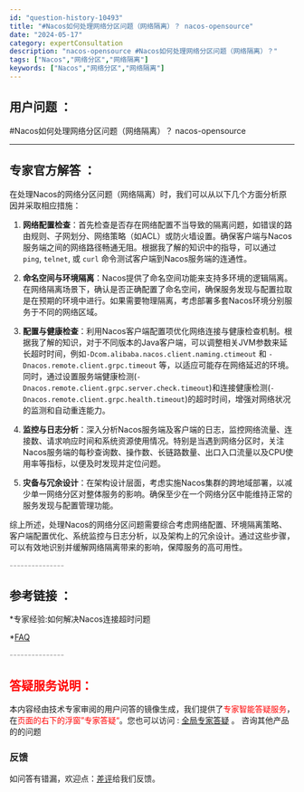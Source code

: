 ```yaml
---
id: "question-history-10493"
title: "#Nacos如何处理网络分区问题（网络隔离）？ nacos-opensource"
date: "2024-05-17"
category: expertConsultation
description: "nacos-opensource #Nacos如何处理网络分区问题（网络隔离）？"
tags: ["Nacos","网络分区","网络隔离"]
keywords: ["Nacos","网络分区","网络隔离"]
---
```


## 用户问题 ： 
 #Nacos如何处理网络分区问题（网络隔离）？ nacos-opensource 

---------------
## 专家官方解答 ：

在处理Nacos的网络分区问题（网络隔离）时，我们可以从以下几个方面分析原因并采取相应措施：

1. **网络配置检查**：首先检查是否存在网络配置不当导致的隔离问题，如错误的路由规则、子网划分、网络策略（如ACL）或防火墙设置。确保客户端与Nacos服务端之间的网络路径畅通无阻。根据我了解的知识中的指导，可以通过`ping`, `telnet`, 或 `curl` 命令测试客户端到Nacos服务端的连通性。

2. **命名空间与环境隔离**：Nacos提供了命名空间功能来支持多环境的逻辑隔离。在网络隔离场景下，确认是否正确配置了命名空间，确保服务发现与配置拉取是在预期的环境中进行。如果需要物理隔离，考虑部署多套Nacos环境分别服务于不同的网络区域。

3. **配置与健康检查**：利用Nacos客户端配置项优化网络连接与健康检查机制。根据我了解的知识，对于不同版本的Java客户端，可以调整相关JVM参数来延长超时时间，例如`-Dcom.alibaba.nacos.client.naming.ctimeout` 和 `-Dnacos.remote.client.grpc.timeout` 等，以适应可能存在网络延迟的环境。同时，通过设置服务端健康检测(`-Dnacos.remote.client.grpc.server.check.timeout`)和连接健康检测(`-Dnacos.remote.client.grpc.health.timeout`)的超时时间，增强对网络状况的监测和自动重连能力。

4. **监控与日志分析**：深入分析Nacos服务端及客户端的日志，监控网络流量、连接数、请求响应时间和系统资源使用情况。特别是当遇到网络分区时，关注Nacos服务端的每秒查询数、操作数、长链路数量、出口入口流量以及CPU使用率等指标，以便及时发现并定位问题。

5. **灾备与冗余设计**：在架构设计层面，考虑实施Nacos集群的跨地域部署，以减少单一网络分区对整体服务的影响。确保至少在一个网络分区中能维持正常的服务发现与配置管理功能。

综上所述，处理Nacos的网络分区问题需要综合考虑网络配置、环境隔离策略、客户端配置优化、系统监控与日志分析，以及架构上的冗余设计。通过这些步骤，可以有效地识别并缓解网络隔离带来的影响，保障服务的高可用性。


<font color="#949494">---------------</font> 


## 参考链接 ：

*专家经验:如何解决Nacos连接超时问题 
 
 *[FAQ](https://nacos.io/docs/latest/guide/user/faq)


 <font color="#949494">---------------</font> 
 


## <font color="#FF0000">答疑服务说明：</font> 

本内容经由技术专家审阅的用户问答的镜像生成，我们提供了<font color="#FF0000">专家智能答疑服务</font>，在<font color="#FF0000">页面的右下的浮窗”专家答疑“</font>。您也可以访问 : [全局专家答疑](https://opensource.alibaba.com/chatBot) 。 咨询其他产品的的问题

### 反馈
如问答有错漏，欢迎点：[差评](https://ai.nacos.io/user/feedbackByEnhancerGradePOJOID?enhancerGradePOJOId=13690)给我们反馈。
